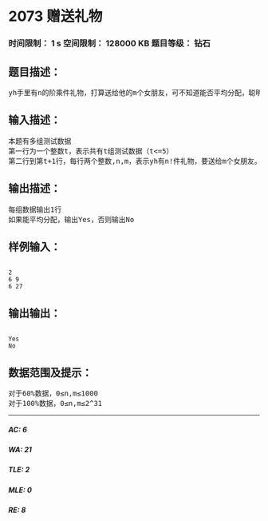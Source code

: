# 2073 赠送礼物   
### 时间限制： 1 s     空间限制： 128000 KB     题目等级： 钻石  
## 题目描述：  

<pre>
yh手里有n的阶乘件礼物，打算送给他的m个女朋友，可不知道能否平均分配，聪明的你能告诉他吗？
</pre>
  
  
## 输入描述：  

<pre>
本题有多组测试数据
第一行为一个整数t，表示共有t组测试数据（t<=5）
第二行到第t+1行，每行两个整数,n,m，表示yh有n!件礼物，要送给m个女朋友。
</pre>
  
  
## 输出描述：  

<pre>
每组数据输出1行
如果能平均分配，输出Yes，否则输出No
</pre>
  
  
## 样例输入：  

<pre><code>
2
6 9
6 27
</code></pre>
  
  
## 输出输出：  

<pre><code>
Yes
No
</code></pre>
  
  
## 数据范围及提示：  

<pre>
对于60%数据，0≤n,m≤1000
对于100%数据，0≤n,m≤2^31
</pre>
  
  
***  

##### AC: 6  
##### WA: 21  
##### TLE: 2  
##### MLE: 0  
##### RE: 8  
